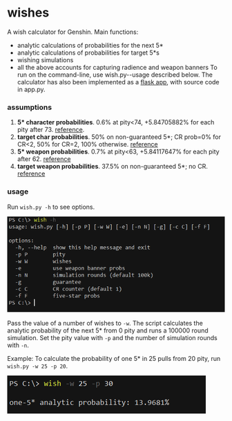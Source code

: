 # wishes

A wish calculator for Genshin. Main functions:<br>
* analytic calculations of probabilities for the next 5*
* analytic calculations of probabilities for target 5*s
* wishing simulations 
* all the above accounts for capturing radience and weapon banners
To run on the command-line, use wish.py--usage described below. The calculator has also been implemented as a [flask app](https://ricardoshillyshally.pythonanywhere.com/), with source code in app.py.


### assumptions
1. **5\* character probabilities**. 0.6% at pity<74, +5.84705882% for each pity after 73. [reference](https://genshin-impact.fandom.com/f/p/4400000000000308779).
2. **target char probabilities**. 50% on non-guaranteed 5*; CR prob=0% for CR<2, 50% for CR=2, 100% otherwise. [reference](https://www.reddit.com/r/Genshin_Impact/comments/1f3ykny/capturing_radiance_details_observations_and/)
3. **5\* weapon probabilities**. 0.7% at pity<63, +5.84117647% for each pity after 62. [reference](https://library.keqingmains.com/general-mechanics/gacha#featured-weapon-banner)
4. **target weapon probabilities**. 37.5% on non-guaranteed 5*; no CR. [reference](https://genshin-impact.fandom.com/wiki/Wish)


### usage
Run `wish.py -h` to see options.

![help](img/help.png)

Pass the value of a number of wishes to `-w`. The script calculates the analytic probability of the next 5* from 0 pity and runs a 100000 round simulation. Set the pity value with `-p` and the number of simulation rounds with `-n`. 

Example: To calculate the probability of one 5* in 25 pulls from 20 pity, run `wish.py -w 25 -p 20`.

![analytic](img/analytic.png)
